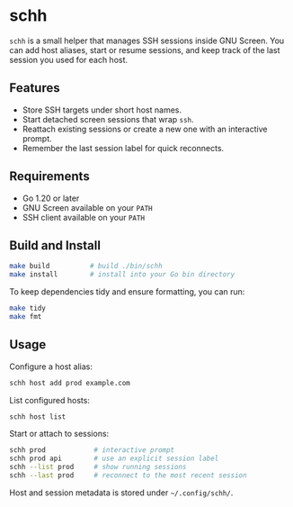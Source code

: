 # schh

`schh` is a small helper that manages SSH sessions inside GNU Screen. You can add host aliases, start or resume sessions, and keep track of the last session you used for each host.

## Features

- Store SSH targets under short host names.
- Start detached screen sessions that wrap `ssh`.
- Reattach existing sessions or create a new one with an interactive prompt.
- Remember the last session label for quick reconnects.

## Requirements

- Go 1.20 or later
- GNU Screen available on your `PATH`
- SSH client available on your `PATH`

## Build and Install

```sh
make build          # build ./bin/schh
make install        # install into your Go bin directory
```

To keep dependencies tidy and ensure formatting, you can run:

```sh
make tidy
make fmt
```

## Usage

Configure a host alias:

```sh
schh host add prod example.com
```

List configured hosts:

```sh
schh host list
```

Start or attach to sessions:

```sh
schh prod            # interactive prompt
schh prod api        # use an explicit session label
schh --list prod     # show running sessions
schh --last prod     # reconnect to the most recent session
```

Host and session metadata is stored under `~/.config/schh/`.
